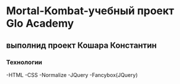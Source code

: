 # Mortal-Kombat-учебный проект Glo Academy
## выполнид проект Кошара Константин 
### Технологии
-HTML
-CSS
-Normalize
-JQuery
-Fancybox(JQuery)
